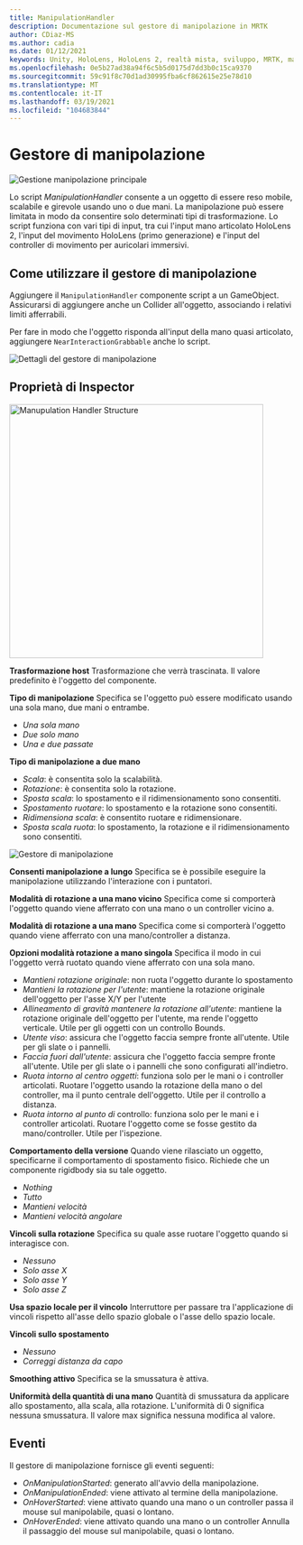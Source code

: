 ```yaml
---
title: ManipulationHandler
description: Documentazione sul gestore di manipolazione in MRTK
author: CDiaz-MS
ms.author: cadia
ms.date: 01/12/2021
keywords: Unity, HoloLens, HoloLens 2, realtà mista, sviluppo, MRTK, manipolazione,
ms.openlocfilehash: 0e5b27ad38a94f6c5b5d0175d7dd3b0c15ca9370
ms.sourcegitcommit: 59c91f8c70d1ad30995fba6cf862615e25e78d10
ms.translationtype: MT
ms.contentlocale: it-IT
ms.lasthandoff: 03/19/2021
ms.locfileid: "104683844"
---
```

# <a name="manipulation-handler"></a>Gestore di manipolazione

![Gestione manipolazione principale](../images/manipulation-handler/MRTK_Manipulation_Main.png)

Lo script *ManipulationHandler* consente a un oggetto di essere reso mobile, scalabile e girevole usando uno o due mani. La manipolazione può essere limitata in modo da consentire solo determinati tipi di trasformazione. Lo script funziona con vari tipi di input, tra cui l'input mano articolato HoloLens 2, l'input del movimento HoloLens (primo generazione) e l'input del controller di movimento per auricolari immersivi.

## <a name="how-to-use-the-manipulation-handler"></a>Come utilizzare il gestore di manipolazione

Aggiungere il `ManipulationHandler` componente script a un GameObject. Assicurarsi di aggiungere anche un Collider all'oggetto, associando i relativi limiti afferrabili.

Per fare in modo che l'oggetto risponda all'input della mano quasi articolato, aggiungere `NearInteractionGrabbable` anche lo script.

![Dettagli del gestore di manipolazione](../images/manipulation-handler/MRTK_ManipulationHandler_Howto.png)

## <a name="inspector-properties"></a>Proprietà di Inspector

<img src="../images/manipulation-handler/MRTK_ManipulationHandler_Structure.png" width="450" alt="Manupulation Handler Structure">

**Trasformazione host** Trasformazione che verrà trascinata. Il valore predefinito è l'oggetto del componente.

**Tipo di manipolazione** Specifica se l'oggetto può essere modificato usando una sola mano, due mani o entrambe.

* *Una sola mano*
* *Due solo mano*
* *Una e due passate*

**Tipo di manipolazione a due mano**

* *Scala*: è consentita solo la scalabilità.
* *Rotazione*: è consentita solo la rotazione.
* *Sposta scala*: lo spostamento e il ridimensionamento sono consentiti.
* *Spostamento ruotare*: lo spostamento e la rotazione sono consentiti.
* *Ridimensiona scala*: è consentito ruotare e ridimensionare.
* *Sposta scala ruota*: lo spostamento, la rotazione e il ridimensionamento sono consentiti.

![Gestore di manipolazione](../images/manipulation-handler/MRTK_ManipulationHandler_TwoHanded.jpg)

**Consenti manipolazione a lungo** Specifica se è possibile eseguire la manipolazione utilizzando l'interazione con i puntatori.

**Modalità di rotazione a una mano vicino** Specifica come si comporterà l'oggetto quando viene afferrato con una mano o un controller vicino a.

**Modalità di rotazione a una mano** Specifica come si comporterà l'oggetto quando viene afferrato con una mano/controller a distanza.

**Opzioni modalità rotazione a mano singola** Specifica il modo in cui l'oggetto verrà ruotato quando viene afferrato con una sola mano.

* *Mantieni rotazione originale*: non ruota l'oggetto durante lo spostamento
* *Mantieni la rotazione per l'utente*: mantiene la rotazione originale dell'oggetto per l'asse X/Y per l'utente
* *Allineamento di gravità mantenere la rotazione all'utente*: mantiene la rotazione originale dell'oggetto per l'utente, ma rende l'oggetto verticale. Utile per gli oggetti con un controllo Bounds.
* *Utente viso*: assicura che l'oggetto faccia sempre fronte all'utente. Utile per gli slate o i pannelli.
* *Faccia fuori dall'utente*: assicura che l'oggetto faccia sempre fronte all'utente. Utile per gli slate o i pannelli che sono configurati all'indietro.
* *Ruota intorno al centro oggetti*: funziona solo per le mani o i controller articolati. Ruotare l'oggetto usando la rotazione della mano o del controller, ma il punto centrale dell'oggetto. Utile per il controllo a distanza.
* *Ruota intorno al punto di* controllo: funziona solo per le mani e i controller articolati. Ruotare l'oggetto come se fosse gestito da mano/controller. Utile per l'ispezione.

**Comportamento della versione** Quando viene rilasciato un oggetto, specificarne il comportamento di spostamento fisico. Richiede che un componente rigidbody sia su tale oggetto.

* *Nothing*
* *Tutto*
* *Mantieni velocità*
* *Mantieni velocità angolare*

**Vincoli sulla rotazione** Specifica su quale asse ruotare l'oggetto quando si interagisce con.

* *Nessuno*
* *Solo asse X*
* *Solo asse Y*
* *Solo asse Z*

**Usa spazio locale per il vincolo** Interruttore per passare tra l'applicazione di vincoli rispetto all'asse dello spazio globale o l'asse dello spazio locale.

**Vincoli sullo spostamento**

* *Nessuno*
* *Correggi distanza da capo*

**Smoothing attivo** Specifica se la smussatura è attiva.

**Uniformità della quantità di una mano** Quantità di smussatura da applicare allo spostamento, alla scala, alla rotazione. L'uniformità di 0 significa nessuna smussatura. Il valore max significa nessuna modifica al valore.

## <a name="events"></a>Eventi

Il gestore di manipolazione fornisce gli eventi seguenti:

* *OnManipulationStarted*: generato all'avvio della manipolazione.
* *OnManipulationEnded*: viene attivato al termine della manipolazione.
* *OnHoverStarted*: viene attivato quando una mano o un controller passa il mouse sul manipolabile, quasi o lontano.
* *OnHoverEnded*: viene attivato quando una mano o un controller Annulla il passaggio del mouse sul manipolabile, quasi o lontano.
